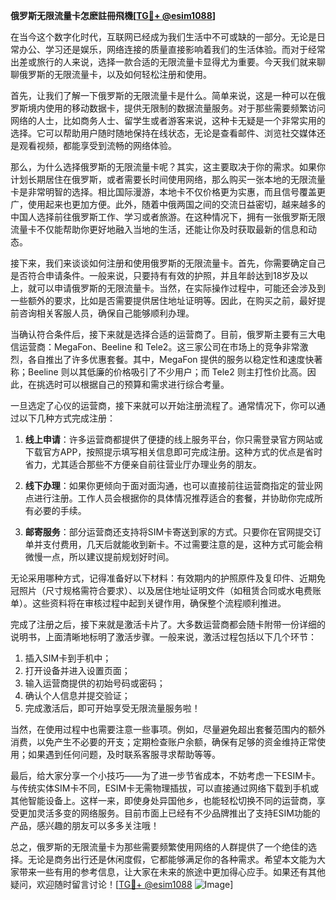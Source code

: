 **俄罗斯无限流量卡怎麽註冊飛機[[TG💪+ @esim1088](https://t.me/s/esim1088)]**

在当今这个数字化时代，互联网已经成为我们生活中不可或缺的一部分。无论是日常办公、学习还是娱乐，网络连接的质量直接影响着我们的生活体验。而对于经常出差或旅行的人来说，选择一款合适的无限流量卡显得尤为重要。今天我们就来聊聊俄罗斯的无限流量卡，以及如何轻松注册和使用。

首先，让我们了解一下俄罗斯的无限流量卡是什么。简单来说，这是一种可以在俄罗斯境内使用的移动数据卡，提供无限制的数据流量服务。对于那些需要频繁访问网络的人士，比如商务人士、留学生或者游客来说，这种卡无疑是一个非常实用的选择。它可以帮助用户随时随地保持在线状态，无论是查看邮件、浏览社交媒体还是观看视频，都能享受到流畅的网络体验。

那么，为什么选择俄罗斯的无限流量卡呢？其实，这主要取决于你的需求。如果你计划长期居住在俄罗斯，或者需要长时间使用网络，那么购买一张本地的无限流量卡是非常明智的选择。相比国际漫游，本地卡不仅价格更为实惠，而且信号覆盖更广，使用起来也更加方便。此外，随着中俄两国之间的交流日益密切，越来越多的中国人选择前往俄罗斯工作、学习或者旅游。在这种情况下，拥有一张俄罗斯无限流量卡不仅能帮助你更好地融入当地的生活，还能让你及时获取最新的信息和动态。

接下来，我们来谈谈如何注册和使用俄罗斯的无限流量卡。首先，你需要确定自己是否符合申请条件。一般来说，只要持有有效的护照，并且年龄达到18岁及以上，就可以申请俄罗斯的无限流量卡。当然，在实际操作过程中，可能还会涉及到一些额外的要求，比如是否需要提供居住地址证明等。因此，在购买之前，最好提前咨询相关客服人员，确保自己能够顺利办理。

当确认符合条件后，接下来就是选择合适的运营商了。目前，俄罗斯主要有三大电信运营商：MegaFon、Beeline 和 Tele2。这三家公司在市场上的竞争非常激烈，各自推出了许多优惠套餐。其中，MegaFon 提供的服务以稳定性和速度快著称；Beeline 则以其低廉的价格吸引了不少用户；而 Tele2 则主打性价比高。因此，在挑选时可以根据自己的预算和需求进行综合考量。

一旦选定了心仪的运营商，接下来就可以开始注册流程了。通常情况下，你可以通过以下几种方式完成注册：

1. **线上申请**：许多运营商都提供了便捷的线上服务平台，你只需登录官方网站或下载官方APP，按照提示填写相关信息即可完成注册。这种方式的优点是省时省力，尤其适合那些不方便亲自前往营业厅办理业务的朋友。

2. **线下办理**：如果你更倾向于面对面沟通，也可以直接前往运营商指定的营业网点进行注册。工作人员会根据你的具体情况推荐适合的套餐，并协助你完成所有必要的手续。

3. **邮寄服务**：部分运营商还支持将SIM卡寄送到家的方式。只要你在官网提交订单并支付费用，几天后就能收到新卡。不过需要注意的是，这种方式可能会稍微慢一点，所以建议提前规划好时间。

无论采用哪种方式，记得准备好以下材料：有效期内的护照原件及复印件、近期免冠照片（尺寸规格需符合要求）、以及居住地址证明文件（如租赁合同或水电费账单）。这些资料将在审核过程中起到关键作用，确保整个流程顺利推进。

完成了注册之后，接下来就是激活卡片了。大多数运营商都会随卡附带一份详细的说明书，上面清晰地标明了激活步骤。一般来说，激活过程包括以下几个环节：

1. 插入SIM卡到手机中；
2. 打开设备并进入设置页面；
3. 输入运营商提供的初始号码或密码；
4. 确认个人信息并提交验证；
5. 完成激活后，即可开始享受无限流量服务啦！

当然，在使用过程中也需要注意一些事项。例如，尽量避免超出套餐范围内的额外消费，以免产生不必要的开支；定期检查账户余额，确保有足够的资金维持正常使用；如果遇到任何问题，及时联系客服寻求帮助等等。

最后，给大家分享一个小技巧——为了进一步节省成本，不妨考虑一下ESIM卡。与传统实体SIM卡不同，ESIM卡无需物理插拔，可以直接通过网络下载到手机或其他智能设备上。这样一来，即使身处异国他乡，也能轻松切换不同的运营商，享受更加灵活多变的网络服务。目前市面上已经有不少品牌推出了支持ESIM功能的产品，感兴趣的朋友可以多多关注哦！

总之，俄罗斯的无限流量卡为那些需要频繁使用网络的人群提供了一个绝佳的选择。无论是商务出行还是休闲度假，它都能够满足你的各种需求。希望本文能为大家带来一些有用的参考信息，让大家在未来的旅途中更加得心应手。如果还有其他疑问，欢迎随时留言讨论！[[TG💪+ @esim1088](https://t.me/s/esim1088) ![Image](https://i.postimg.cc/4NQfJmqS/Snipaste-2025-05-13-00-14-12.png)]